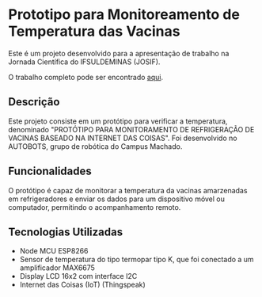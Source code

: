 # Prototipo para Monitoreamento de Temperatura das Vacinas

Este é um projeto desenvolvido para a apresentação de trabalho na Jornada Científica do IFSULDEMINAS (JOSIF).

O trabalho completo pode ser encontrado [aqui]([https://josif.ifsuldeminas.edu.br/ojs/index.php/anais/article/view/221/219](https://josif.ifsuldeminas.edu.br/ojs/index.php/anais/article/view/873/729)).

## Descrição

Este projeto consiste em um protótipo para verificar a temperatura, denominado "PROTÓTIPO PARA MONITORAMENTO DE REFRIGERAÇÃO DE VACINAS BASEADO NA INTERNET DAS COISAS". Foi desenvolvido no AUTOBOTS, grupo de robótica do Campus Machado.

## Funcionalidades

O protótipo é capaz de monitorar a temperatura da vacinas amarzenadas em refrigeradores e enviar os dados para um dispositivo móvel ou computador, permitindo o acompanhamento remoto.

## Tecnologias Utilizadas

- Node MCU ESP8266
- Sensor de temperatura do tipo termopar tipo K, que foi conectado a um amplificador MAX6675
- Display LCD 16x2 com interface I2C
- Internet das Coisas (IoT) (Thingspeak)
